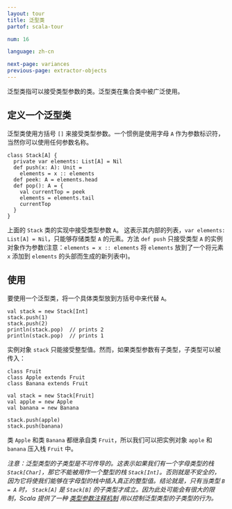 ```yaml
---
layout: tour
title: 泛型类
partof: scala-tour

num: 16

language: zh-cn

next-page: variances
previous-page: extractor-objects
---
```

泛型类指可以接受类型参数的类。泛型类在集合类中被广泛使用。

## 定义一个泛型类
泛型类使用方括号 `[]` 来接受类型参数。一个惯例是使用字母 `A` 作为参数标识符，当然你可以使用任何参数名称。
```tut
class Stack[A] {
  private var elements: List[A] = Nil
  def push(x: A): Unit =
    elements = x :: elements 
  def peek: A = elements.head
  def pop(): A = {
    val currentTop = peek
    elements = elements.tail
    currentTop
  }
}
```
上面的 `Stack` 类的实现中接受类型参数 `A`。 这表示其内部的列表，`var elements: List[A] = Nil`，只能够存储类型 `A` 的元素。方法 `def push` 只接受类型 `A` 的实例对象作为参数(注意：`elements = x :: elements` 将 `elements` 放到了一个将元素 `x` 添加到 `elements` 的头部而生成的新列表中)。

## 使用

要使用一个泛型类，将一个具体类型放到方括号中来代替 `A`。
```
val stack = new Stack[Int]
stack.push(1)
stack.push(2)
println(stack.pop)  // prints 2
println(stack.pop)  // prints 1
```
实例对象 `stack` 只能接受整型值。然而，如果类型参数有子类型，子类型可以被传入：
```
class Fruit
class Apple extends Fruit
class Banana extends Fruit

val stack = new Stack[Fruit]
val apple = new Apple
val banana = new Banana

stack.push(apple)
stack.push(banana)
```
类 `Apple` 和类 `Banana` 都继承自类 `Fruit`，所以我们可以把实例对象 `apple` 和 `banana` 压入栈 `Fruit` 中。

_注意：泛型类型的子类型是*不可传导*的。这表示如果我们有一个字母类型的栈 `Stack[Char]`，那它不能被用作一个整型的栈 `Stack[Int]`。否则就是不安全的，因为它将使我们能够在字母型的栈中插入真正的整型值。结论就是，只有当类型 `B = A` 时， `Stack[A]` 是 `Stack[B]` 的子类型才成立。因为此处可能会有很大的限制，Scala 提供了一种 [类型参数注释机制](variances.html) 用以控制泛型类型的子类型的行为。_
